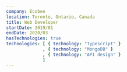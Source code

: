 ```yaml
---
company: Ecobee
location: Toronto, Ontario, Canada
title: Web Developer
startDate: 2019/01
endDate: 2020/03
hasTechnologies: true
technologies: [ { technology: "Typescript" }
              , { technology: "MongoDB" }
              , { technology: "API design" }
              ]
---
```

